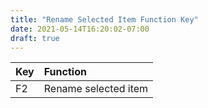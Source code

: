 ```yaml
---
title: "Rename Selected Item Function Key"
date: 2021-05-14T16:20:02-07:00
draft: true
---
```


| Key                        | Function                                               |
|:---------------------------|:-------------------------------------------------------| 
| F2                         | Rename selected item                                   |

